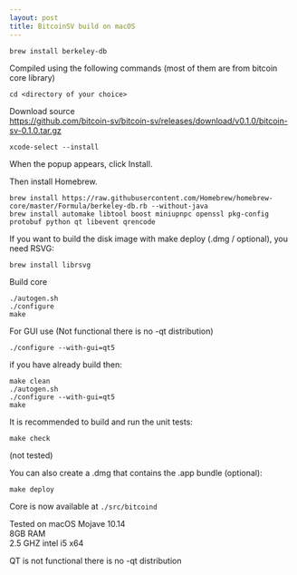 ```yaml
---
layout: post
title: BitcoinSV build on macOS
---
```

```
brew install berkeley-db
```

Compiled using the following commands
(most of them are from bitcoin core library)  

```
cd <directory of your choice>
```

Download source  
https://github.com/bitcoin-sv/bitcoin-sv/releases/download/v0.1.0/bitcoin-sv-0.1.0.tar.gz  
```
xcode-select --install  
```

When the popup appears, click Install.

Then install Homebrew.
```
brew install https://raw.githubusercontent.com/Homebrew/homebrew-core/master/Formula/berkeley-db.rb --without-java  
brew install automake libtool boost miniupnpc openssl pkg-config protobuf python qt libevent qrencode  
```

If you want to build the disk image with make deploy (.dmg / optional), you need RSVG:
```
brew install librsvg
```

Build core
```
./autogen.sh
./configure
make 
```

For GUI use (Not functional there is no -qt distribution)
```
./configure --with-gui=qt5
```

if you have already build then:
```
make clean
./autogen.sh
./configure --with-gui=qt5
make
```

It is recommended to build and run the unit tests:
```
make check
```
(not tested)

You can also create a .dmg that contains the .app bundle (optional):
```
make deploy
```

Core is now available at `./src/bitcoind`  

Tested on macOS Mojave 10.14  
8GB RAM  
2.5 GHZ intel i5 x64  

QT is not functional there is no -qt distribution